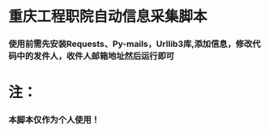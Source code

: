 # 重庆工程职院自动信息采集脚本
### 使用前需先安装Requests、Py-mails，Urllib3库,添加信息，修改代码中的发件人，收件人邮箱地址然后运行即可
# 注：
### 本脚本仅作为个人使用！
